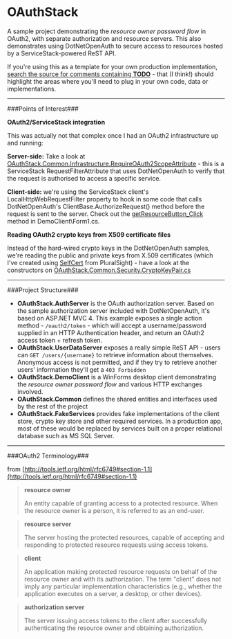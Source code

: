 OAuthStack
==========

A sample project demonstrating the *resource owner password flow* in OAuth2, with separate authorization and resource servers. This also demonstrates using DotNetOpenAuth to secure access to resources hosted by a ServiceStack-powered ReST API.

If you're using this as a template for your own production implementation, [search the source for comments containing **TODO**](https://github.com/dylanbeattie/OAuthStack/search?q=TODO&ref=cmdform) - that (I think!) should highlight the areas where you'll need to plug in your own code, data or implementations.

--------


###Points of Interest###

**OAuth2/ServiceStack integration**

This was actually not that complex once I had an OAuth2 infrastructure up and running:

**Server-side:** Take a look at [OAuthStack.Common.Infrastructure.RequireOAuth2ScopeAttribute](https://github.com/dylanbeattie/OAuthStack/blob/master/src/OAuthStack.Common/Infrastructure/RequireOAuth2ScopeAttribute.cs) - this is a ServiceStack RequestFilterAttribute that uses DotNetOpenAuth to verify that the request is authorised to access a specific service.

**Client-side:** we're using the ServiceStack client's LocalHttpWebRequestFilter property to hook in some code that calls DotNetOpenAuth's ClientBase.AuthorizeRequest() method before the request is sent to the server. Check out the [getResourceButton_Click](https://github.com/dylanbeattie/OAuthStack/blob/master/src/OAuthStack.DemoClient/Form1.cs#L86) method in DemoClient\Form1.cs.


**Reading OAuth2 crypto keys from X509 certificate files**

Instead of the hard-wired crypto keys in the DotNetOpenAuth samples, we're reading the public and private keys from X.509 certificates (which I've created using [SelfCert](http://blog.pluralsight.com/2012/02/13/selfcert-create-a-self-signed-certificate-interactively-gui-or-programmatically-in-net/) from PluralSight) - have a look at the constructors on [OAuthStack.Common.Security.CryptoKeyPair.cs](https://github.com/dylanbeattie/OAuthStack/blob/master/src/OAuthStack.Common/Security/CryptoKeyPair.cs)

----------

###Project Structure###

- **OAuthStack.AuthServer** is the OAuth authorization server. Based on the sample authorization server included with DotNetOpenAuth, it's based on ASP.NET MVC 4. This example exposes a single action method - `/oauth2/token` - which will accept a username/password supplied in an HTTP Authentication header, and return an OAuth2 access token + refresh token.
- **OAuthStack.UserDataServer** exposes a really simple ReST API - users can `GET /users/{username}` to retrieve information about themselves. Anonymous access is not permitted, and if they try to retrieve another users' information they'll get a `403 Forbidden`
- **OAuthStack.DemoClient** is a WinForms desktop client demonstrating the *resource owner password flow* and various HTTP exchanges involved.
- **OAuthStack.Common** defines the shared entities and interfaces used by the rest of the project
- **OAuthStack.FakeServices** provides fake implementations of the client store, crypto key store and other required services. In a production app, most of these would be replaced by services built on a proper relational database such as MS SQL Server.

----------

###OAuth2 Terminology###

from [http://tools.ietf.org/html/rfc6749#section-1.1](http://tools.ietf.org/html/rfc6749#section-1.1)

>   **resource owner**
>   
>    An entity capable of granting access to a protected resource. When the resource owner is a person, it is referred to as an end-user.

>  **resource server**
>  
>  The server hosting the protected resources, capable of accepting and responding to protected resource requests using access tokens.

> **client**
> 
> An application making protected resource requests on behalf of the
      resource owner and with its authorization.  The term "client" does
      not imply any particular implementation characteristics (e.g.,
      whether the application executes on a server, a desktop, or other
      devices).

> **authorization server**
> 
> The server issuing access tokens to the client after successfully
      authenticating the resource owner and obtaining authorization.

